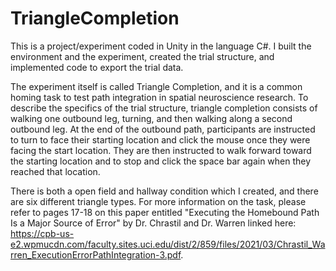 # TriangleCompletion

This is a project/experiment coded in Unity in the language C#. I built the environment and the experiment, created the trial structure, and implemented code to export the trial data. 

The experiment itself is called Triangle Completion, and it is a common homing task to test path integration in spatial neuroscience research. To describe the specifics of the trial structure, triangle completion consists of walking one outbound leg, turning, and then walking along a second outbound leg. At the end of the outbound path, participants are instructed to turn to face their starting location and click the mouse once they were facing the start location. They are then instructed to walk forward toward the starting location and to stop and click the space bar again when they reached that location.

There is both a open field and hallway condition which I created, and there are six different triangle types. For more information on the task, please refer to pages 17-18 on this paper entitled "Executing the Homebound Path Is a Major Source of Error" by Dr. Chrastil and Dr. Warren linked here: https://cpb-us-e2.wpmucdn.com/faculty.sites.uci.edu/dist/2/859/files/2021/03/Chrastil_Warren_ExecutionErrorPathIntegration-3.pdf.
